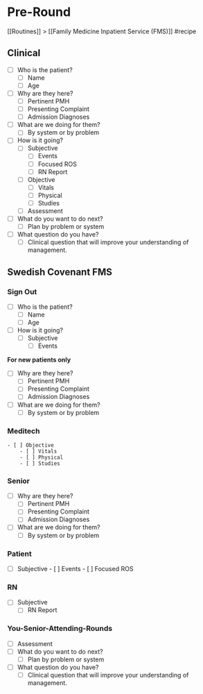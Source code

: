 # Pre-Round
[[Routines]] > [[Family Medicine Inpatient Service (FMS)]]
#recipe

## Clinical
- [ ] Who is the patient?
	- [ ] Name 
	- [ ] Age
- [ ] Why are they here?
	- [ ] Pertinent PMH
	- [ ] Presenting Complaint
	- [ ] Admission Diagnoses
- [ ] What are we doing for them?
	- [ ] By system or by problem
- [ ] How is it going?
	- [ ] Subjective
		- [ ] Events
		- [ ] Focused ROS
		- [ ] RN Report
	- [ ] Objective
		- [ ] Vitals
		- [ ] Physical
		- [ ] Studies
	- [ ] Assessment
- [ ] What do you want to do next?
	- [ ] Plan by problem or system
- [ ] What question do you have?
	- [ ] Clinical question that will improve your understanding of management.

## Swedish Covenant FMS
### Sign Out
- [ ] Who is the patient?
	- [ ] Name 
	- [ ] Age
- [ ] How is it going?
	- [ ] Subjective
		- [ ] Events

**For new patients only**
- [ ] Why are they here?
	- [ ] Pertinent PMH
	- [ ] Presenting Complaint
	- [ ] Admission Diagnoses
- [ ] What are we doing for them?
	- [ ] By system or by problem

### Meditech
	- [ ] Objective
		- [ ] Vitals
		- [ ] Physical
		- [ ] Studies
### Senior
- [ ] Why are they here?
	- [ ] Pertinent PMH
	- [ ] Presenting Complaint
	- [ ] Admission Diagnoses
- [ ] What are we doing for them?
	- [ ] By system or by problem
### Patient
- [ ] Subjective
		- [ ] Events
		- [ ] Focused ROS
### RN
- [ ] Subjective
	- [ ] RN Report

### You-Senior-Attending-Rounds
- [ ] Assessment
- [ ] What do you want to do next?
	- [ ] Plan by problem or system
- [ ] What question do you have?
	- [ ] Clinical question that will improve your understanding of management.